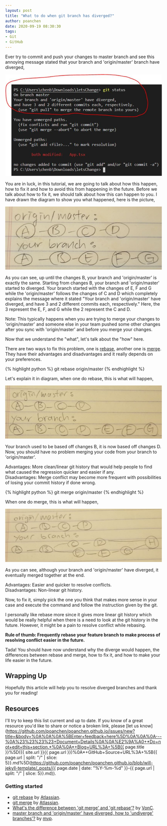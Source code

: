 ```yaml
---
layout: post
title: "What to do when git branch has diverged?"
author: poanchen
date: 2020-09-19 08:30:30
tags:
- Git
- GitHub
---
```

Ever try to commit and push your changes to master branch and see this annoying message stated that your branch and 'origin/master' branch have diverged,

<img src="\img\2020\09\19\what-to-do-when-git-branch-has-diverged/branch diverged.JPG" alt="branch diverged">

You are in luck, in this tutorial, we are going to talk about how this happen, how to fix it and how to avoid this from happening in the future. Before we talk about how to fix it, we should talk about how this can happen to you. I have drawn the diagram to show you what happened, here is the picture,

<img src="\img\2020\09\19\what-to-do-when-git-branch-has-diverged/branch diverged diagram.JPG" alt="branch diverged diagram">

As you can see, up until the changes B, your branch and 'origin/master' is exactly the same. Starting from changes B, your branch and 'origin/master' started to diverged. Your branch started with the changes of E, F and G while the 'origin/master' follows the changes of C and D which completely explains the message where it stated "Your branch and 'origin/master' have diverged, and have 3 and 2 different commits each, respectively." Here, the 3 represent the E, F, and G while the 2  represent the C and D.

Note: This typically happens when you are trying to merge your changes to 'origin/master' and someone else in your team pushed some other changes after you sync with 'origin/master' and before you merge your changes.

Now that we understand the "what", let's talk about the "how" here.

There are two ways to fix this problem, one is [rebase](https://www.atlassian.com/git/tutorials/rewriting-history/git-rebase), another one is [merge](https://www.atlassian.com/git/tutorials/using-branches/git-merge). They have their advantages and disadvantages and it really depends on your preferences.

{% highlight python %}
git rebase origin/master
{% endhighlight %}

Let's explain it in diagram, when one do rebase, this is what will happen,

<img src="\img\2020\09\19\what-to-do-when-git-branch-has-diverged/rebase branch.JPG" alt="rebase branch">

Your branch used to be based off changes B, it is now based off changes D. Now, you should have no problem merging your code from your branch to 'origin/master'.

Advantages: More clean/linear git history that would help people to find what caused the regression quicker and easier if any.<br>
Disadvantages: Merge conflict may become more frequent with possibilities of losing your commit history if done wrong.

{% highlight python %}
git merge origin/master
{% endhighlight %}

When one do merge, this is what will happen,

<img src="\img\2020\09\19\what-to-do-when-git-branch-has-diverged/merge branch.JPG" alt="merge branch">

As you can see, although your branch and 'origin/master' have diverged, it eventually merged together at the end.

Advantages: Easier and quicker to resolve conflicts.<br>
Disadvantages: Non-linear git history.

Now, to fix it, simply pick the one you think that makes more sense in your case and execute the command and follow the instruction given by the git.

I personally like rebase more since it gives more linear git history which would be really helpful when there is a need to look at the git history in the future. However, it might be a pain to resolve conflict while rebasing.

**Rule of thumb: Frequently rebase your feature branch to make process of resolving conflict easier in the future.**

Tada! You should have now understand why the diverge would happen, the differences between rebase and merge, how to fix it, and how to make your life easier in the future.

## Wrapping Up

Hopefully this article will help you to resolve diverged branches and thank you for reading!

## Resources

I'll try to keep this list current and up to date. If you know of a great resource you'd like to share or notice a broken link, please [let us know](https://github.com/poanchen/poanchen.github.io/issues/new?title=&body=%0A%0A%0A%5BEnter+feedback+here%5D%0A%0A%0A---%0A%23%23%23%23+Document+Details%0A%0A%E2%9A%A0+*Do+not+edit+this+section.*%0A%0A*+Blog+URL%3A+%5B{{ page.title }}%5D({{ site.url }}{{ page.url }})%0A*+GitHub+Source+URL%3A+%5B{{ page.url | split: "/" | slice: 5}}.md%5D(https://github.com/poanchen/poanchen.github.io/blob/will-jekyll-template/_posts/{{ page.date | date: "%Y-%m-%d" }}-{{ page.url | split: "/" | slice: 5}}.md)).

### Getting started

* [git rebase](https://www.atlassian.com/git/tutorials/rewriting-history/git-rebase) by [Atlassian](https://atlassian.com).
* [git merge](https://www.atlassian.com/git/tutorials/using-branches/git-merge) by [Atlassian](https://atlassian.com).
* [What's the difference between 'git merge' and 'git rebase'?](https://stackoverflow.com/questions/16666089/whats-the-difference-between-git-merge-and-git-rebase) by [VonC](https://stackoverflow.com/users/6309/vonc).
* [master branch and 'origin/master' have diverged, how to 'undiverge' branches'?](https://stackoverflow.com/questions/2452226/master-branch-and-origin-master-have-diverged-how-to-undiverge-branches) by [mvp](https://stackoverflow.com/users/1734130/mvp).
